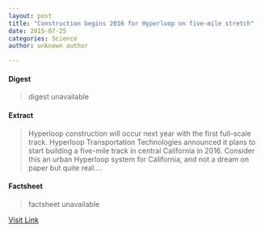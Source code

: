 ```yaml
---
layout: post
title: "Construction begins 2016 for Hyperloop on five-mile stretch"
date: 2015-07-25
categories: Science
author: unknown author

---
```



#### Digest
>digest unavailable

#### Extract
>Hyperloop construction will occur next year with the first full-scale track. Hyperloop Transportation Technologies announced it plans to start building a five-mile track in central California in 2016. Consider this an urban Hyperloop system for California, and not a dream on paper but quite real....

#### Factsheet
>factsheet unavailable

[Visit Link](http://phys.org/news344410744.html)


